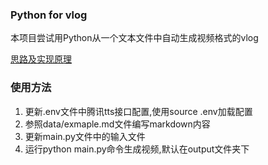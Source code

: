 ### Python for vlog

本项目尝试用Python从一个文本文件中自动生成视频格式的vlog

[思路及实现原理](https://mp.weixin.qq.com/s/3bD_ZgypBVgF4q0F3nj8gw)

### 使用方法

1. 更新.env文件中腾讯tts接口配置,使用source .env加载配置
2. 参照data/exmaple.md文件编写markdown内容
3. 更新main.py文件中的输入文件
4. 运行python main.py命令生成视频,默认在output文件夹下